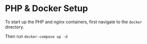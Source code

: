 # PHP & Docker Setup

To start up the PHP and nginx containers, first navigate to the `docker` directory.

Then run `docker-compose up -d`